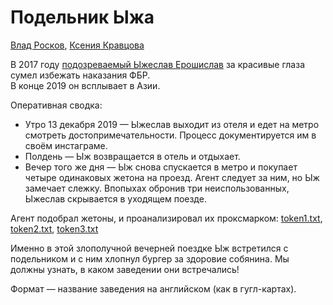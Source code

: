 # Подельник Ыжа

[Влад Росков](https://t.me/mrvos), [Ксения Кравцова](https://t.me/ksvark)

В 2017 году [подозреваемый Ыжеслав Ерошислав](https://hy17-fbi.spb.ctf.su/) за красивые глаза сумел избежать наказания ФБР.  
В конце 2019 он всплывает в Азии.

Оперативная сводка:

* Утро 13 декабря 2019 — Ыжеслав выходит из отеля и едет на метро смотреть достопримечательности. Процесс документируется им в своём инстаграме.
* Полдень — Ыж возвращается в отель и отдыхает.
* Вечер того же дня — Ыж снова спускается в метро и покупает четыре одинаковых жетона на проезд. Агент следует за ним, но Ыж замечает слежку. Впопыхах обронив три неиспользованных, Ыжеслав скрывается в уходящем поезде.

Агент подобрал жетоны, и проанализировал их проксмарком:
[token1.txt](token1.txt), [token2.txt](token2.txt), [token3.txt](token3.txt)

Именно в этой злополучной вечерней поездке Ыж встретился с подельником и с ним хлопнул бургер за здоровие собянина. Мы должны узнать, в каком заведении они встречались!

Формат — название заведения на английском (как в гугл-картах).
